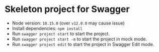 # Skeleton project for Swagger

* Node version: `10.15.0` (over `v12.0.0` may cause issue)
* Install dependencies: `npm install`
* Run `swagger project start` to start the project.
* Run `swagger project start -m` to start the project in mock mode.
* Run `swagger project edit` to start the project in Swagger Edit mode.